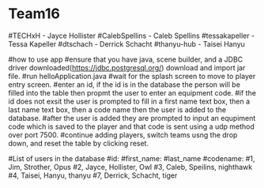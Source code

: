 # Team16
  #TECHxH - Jayce Hollister
  #CalebSpellins - Caleb Spellins
  #tessakapeller - Tessa Kapeller 
  #dtschach - Derrick Schacht
  #thanyu-hub - Taisei Hanyu

#how to use app
  #ensure that you have java, scene builder, and a JDBC driver downloaded(https://jdbc.postgresql.org/) download and import jar file.
  #run helloApplication.java
  #wait for the splash screen to move to player entry screen.
  #enter an id, if the id is in the database the person will be filled into the table then propmt the user to enter an equipment code.
  #if the id does not exsit the user is prompted to fill in a first name text box, then a last name text box, then a code name then the user is added to the database.
  #after the user is added they are prompted to input an equpiment code which is saved to the player and that code is sent using a udp method over port 7500.
  #continue adding players, switch teams usng the drop down, and reset the table by clicking reset. 

#List of users in the database 
  #id: #first_name: #last_name #codename: 
  #1, Jim, Strother, Opus
  #2, Jayce, Hollister, Owl
  #3, Caleb, Speilins, nighthawk
  #4, Taisei, Hanyu, thanyu
  #7, Derrick, Schacht, tiger
